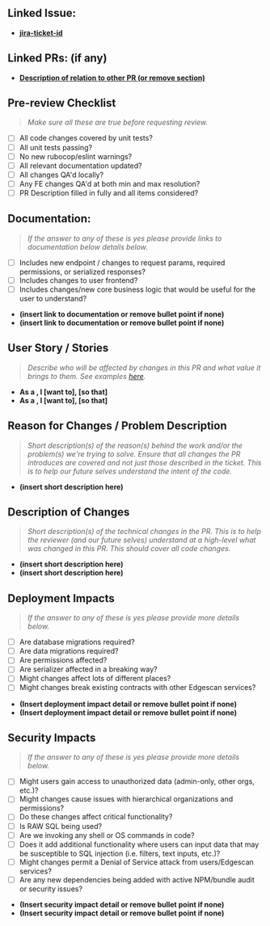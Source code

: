 ## Linked Issue:
- **[jira-ticket-id](<link-to-jira-ticket>)**

## Linked PRs: (if any)
- **[Description of relation to other PR (or remove section)](<link to PR>)**

## Pre-review Checklist
> <i>Make sure all these are true before requesting review.</i>
- [ ] All code changes covered by unit tests?
- [ ] All unit tests passing?
- [ ] No new rubocop/eslint warnings?
- [ ] All relevant documentation updated?
- [ ] All changes QA'd locally?
- [ ] Any FE changes QA'd at both min and max resolution?
- [ ] PR Description filled in fully and all items considered?

## Documentation:
> <i>If the answer to any of these is yes please provide links to documentation below details below.</i>
- [ ] Includes new endpoint / changes to request params, required permissions, or serialized responses?
- [ ] Includes changes to user frontend?
- [ ] Includes changes/new core business logic that would be useful for the user to understand?
<!-- (Don't Delete) Location Marker for Citrine Parsing: documentation section start -->
- **(insert link to documentation or remove bullet point if none)**
- **(insert link to documentation or remove bullet point if none)**
<!-- (Don't Delete) Location Marker for Citrine Parsing: documentation section end -->

## User Story / Stories
> <i>Describe who will be affected by changes in this PR and what value it brings to them. See examples [here](https://www.atlassian.com/agile/project-management/user-stories).</i>
- **As a <persona>, I [want to], [so that]**
- **As a <persona>, I [want to], [so that]**

## Reason for Changes / Problem Description
> <i>Short description(s) of the reason(s) behind the work and/or the problem(s) we're trying to solve. Ensure that all changes the PR introduces are covered and not just those described in the ticket. This is to help our future selves understand the intent of the code.</i>
<!-- (Don't Delete) Location Marker for Citrine Parsing: problem description start -->
- **(insert short description here)**

<!-- (Don't Delete) Location Marker for Citrine Parsing: problem description end -->
## Description of Changes
> <i>Short description(s) of the technical changes in the PR. This is to help the reviewer (and our future selves) understand at a high-level what was changed in this PR. This should cover all code changes.</i>
- **(insert short description here)**
- **(insert short description here)**

## Deployment Impacts
> <i>If the answer to any of these is yes please provide more details below.</i>
- [ ] Are database migrations required?
- [ ] Are data migrations required?
- [ ] Are permissions affected?
- [ ] Are serializer affected in a breaking way?
- [ ] Might changes affect lots of different places?
- [ ] Might changes break existing contracts with other Edgescan services?
<!-- (Don't Delete) Location Marker for Citrine Parsing: deployment impact start -->
- **(Insert deployment impact detail or remove bullet point if none)**
- **(Insert deployment impact detail or remove bullet point if none)**

<!-- (Don't Delete) Location Marker for Citrine Parsing: deployment impact end -->
## Security Impacts
> <i>If the answer to any of these is yes please provide more details below.</i>
- [ ] Might users gain access to unauthorized data (admin-only, other orgs, etc.)?
- [ ] Might changes cause issues with hierarchical organizations and permissions?
- [ ] Do these changes affect critical functionality?
- [ ] Is RAW SQL being used?
- [ ] Are we invoking any shell or OS commands in code?
- [ ] Does it add additional functionality where users can input data that may be susceptible to SQL injection (i.e. filters, text inputs, etc.)?
- [ ] Might changes permit a Denial of Service attack from users/Edgescan services?
- [ ] Are any new dependencies being added with active NPM/bundle audit or security issues?
<!-- (Don't Delete) Location Marker for Citrine Parsing: security impact start -->
- **(Insert security impact detail or remove bullet point if none)**
- **(Insert security impact detail or remove bullet point if none)**
<!-- (Don't Delete) Location Marker for Citrine Parsing: security impact end -->

